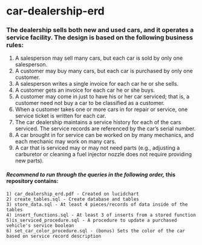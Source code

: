# car-dealership-erd
### The dealership sells both new and used cars, and it operates a service facility. The design is based on the following business rules:
<ol>
    <li>A salesperson may sell many cars, but each car is sold by only one salesperson.</li>
    <li>A customer may buy many cars, but each car is purchased by only one customer.</li>
    <li>A salesperson writes a single invoice for each car he or she sells.</li>
    <li>A customer gets an invoice for each car he or she buys.</li>
    <li>A customer may come in just to have his or her car serviced; that is, a customer need not buy a car to be classified as a customer.</li>
    <li>When a customer takes one or more cars in for repair or service, one service ticket is written for each car.</li>
    <li>The car dealership maintains a service history for each of the cars serviced. The service records are referenced by the car’s serial number.</li>
    <li>A car brought in for service can be worked on by many mechanics, and each mechanic may work on many cars.</li>
    <li>A car that is serviced may or may not need parts (e.g., adjusting a carburetor or cleaning a fuel injector nozzle does not require providing new parts).</li>
</ol>

#### *Recommend to run through the queries in the following order,* this repository contains: 
```
1) car_dealership_erd.pdf - Created on lucidchart
2) create_tables.sql - Create database and tables
3) store_data.sql - At least 4 pieces/records of data inside of the tables
4) insert_functions.sql - At least 3 of inserts from a stored function
5)is_serviced_procedure.sql - A procedure to update a purchased vehicle's service boolean
6) set_car_color_procedure.sql - (bonus) Sets the color of the car based on service record description
```
